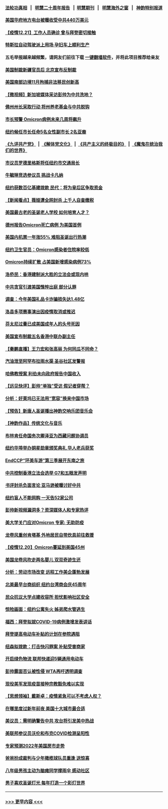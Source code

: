 #### [法轮功真相](https://github.com/gfw-breaker/truth/blob/master/README.md?t=0) &nbsp;&nbsp;|&nbsp;&nbsp; [明慧二十周年报告](https://github.com/gfw-breaker/mh-reports/blob/master/README.md?t=0) &nbsp;&nbsp;|&nbsp;&nbsp;[明慧期刊](https://github.com/gfw-breaker/mh-qikan) &nbsp;&nbsp;|&nbsp;&nbsp; [明慧海外之窗](https://github.com/gfw-breaker/mh-news/blob/master/README.md?t=0) &nbsp;&nbsp;|&nbsp;&nbsp; [神韵特别报道](https://github.com/gfw-breaker/mh-news/blob/master/shenyun.md?t=0)
#### [美国华府地方电台被曝收受中共440万美元](../pages/nsc412/n13450939.md?t=12212350) 
#### [【疫情12.21】工作人员确诊 曾与拜登密切接触](../pages/nsc412/n13450552.md?t=12212350) 
#### [特斯拉自动驾驶派上用场 孕妇车上顺利生产](../pages/nsc412/n13450388.md?t=12212350) 
#### 五毛举报越来越频繁，请网友们前往下载 [一键翻墙软件](https://github.com/gfw-breaker/ssr-accounts)，并将此项目推荐给亲友
#### [美国制裁新疆官员后 北京宣布反制裁](../pages/nsc412/n13450586.md?t=12212350) 
#### [美国南部边境11月拘捕非法移民创新高](../pages/nsc412/n13450283.md?t=12212350) 
#### [【微视频】新加坡媒体采访彭帅为中共洗地？](../pages/nsc412/n13448510.md?t=12212350) 
#### [佛州州长采取行动 将州养老基金与中共脱钩](../pages/nsc412/n13450078.md?t=12212350) 
#### [市长预警 Omicron病例未来几周将飙升](../pages/nsc412/n13449804.md?t=12212350) 
#### [纽约候任市长任命5名女性副市长 2名亚裔](../pages/nsc412/n13449780.md?t=12212350) 
#### [《九评共产党》](https://github.com/begood0513/9ping.md/blob/master/README.md) &nbsp;|&nbsp; [《解体党文化》](../../../../jtdwh.md/blob/master/README.md)  &nbsp;|&nbsp; [《共产主义的终极目的》](../../../../gczydzjmd.md/blob/master/README.md) &nbsp;|&nbsp; [《魔鬼在统治我们的世界》](../../../../mgztzwmdsj.md/blob/master/README.md) 
#### [市议员罗德里格斯将任纽约市交通局长](../pages/nsc412/n13449789.md?t=12212350) 
#### [牛毓琳竞选参议员 挑战卡凡纳](../pages/nsc412/n13449897.md?t=12212350) 
#### [纽约获数百亿基建拨款 民代：将为皇后区争取资金](../pages/nsc412/n13449840.md?t=12212350) 
#### [【新闻看点】薇娅遭全网封杀 上千人自查缴税](../pages/nsc412/n13448564.md?t=12212350) 
#### [美国最古老的圣诞老人学校 如何培育人才？](../pages/nsc412/n13449961.md?t=12212350) 
#### [德州报告Omicron死亡病例 为美国首例](../pages/nsc412/n13449732.md?t=12212350) 
#### [美国内机票一年涨55% 难阻圣诞出行热潮](../pages/nsc412/n13449962.md?t=12212350) 
#### [纽约卫生官员：Omicron感染者住院率较低](../pages/nsc412/n13449493.md?t=12212350) 
#### [Omicron持续扩散 占美国新增感染病例73%](../pages/nsc412/n13449594.md?t=12212350) 
#### [洛侨民：香港建制派大胜的立法会或现内哄](../pages/nsc412/n13449712.md?t=12212350) 
#### [中共贪官引渡美国憔悴出庭 部分认罪](../pages/nsc412/n13449695.md?t=12212350) 
#### [调查：今年美国礼品卡诈骗损失达1.48亿](../pages/nsc412/n13449681.md?t=12212350) 
#### [洛县多项赛事演出因疫情取消或推迟](../pages/nsc412/n13449647.md?t=12212350) 
#### [芬太尼过量已成美国成年人的头号死因](../pages/nsc412/n13449480.md?t=12212350) 
#### [美国宣布制裁五名香港中联办副主任](../pages/nsc412/n13449451.md?t=12212350) 
#### [【秦鹏直播】王力宏和张高丽 为何同瓜不同命？](../pages/nsc412/n13449345.md?t=12212350) 
#### [汽油泄至阿罕布拉雨水渠 圣谷社区发警报](../pages/nsc412/n13449340.md?t=12212350) 
#### [哈佛教授案 利伯未向政府报告中国收入](../pages/nsc412/n13449526.md?t=12212350) 
#### [【远见快评】彭帅“单独”受访 假记者穿帮？](../pages/nsc412/n13449324.md?t=12212350) 
#### [分析：好莱坞已无法用“宽容”换来中国市场](../pages/nsc412/n13449059.md?t=12212350) 
#### [【预告】新唐人圣诞播出神韵交响乐团音乐会](../pages/nsc412/n13439768.md?t=12212350) 
#### [【神韵作品】传统文化与音乐](../pages/nsc412/n13449050.md?t=12212350) 
#### [布林肯任命国务次卿泽亚为西藏问题协调员](../pages/nsc412/n13449120.md?t=12212350) 
#### [纽约华埠举办铜星勋章颁奖典礼 华人老兵获奖](../pages/nsc412/n13446915.md?t=12212350) 
#### [EndCCP“环美车游”第三季展开东南之旅](../pages/nsc412/n13447797.md?t=12212350) 
#### [中共控制香港立法会选举 G7和五眼发声明](../pages/nsc412/n13448939.md?t=12212350) 
#### [书评封杀负面言论 亚马逊被曝讨好中共](../pages/nsc412/n13448949.md?t=12212350) 
#### [纽约盲人不能网购 一天告52家公司](../pages/nsc412/n13447744.md?t=12212350) 
#### [彭帅新视频漏洞多？资深媒体人和专家热评](../pages/nsc412/n13448312.md?t=12212350) 
#### [美大学关门应对Omicron 专家: 无助防疫](../pages/nsc412/n13448330.md?t=12212350) 
#### [龙卷风重创肯塔基 外地居民自带炊具前往救援](../pages/nsc412/n13447814.md?t=12212350) 
#### [【疫情12.20】Omicron蔓延到美国45州](../pages/nsc412/n13448318.md?t=12212350) 
#### [美国龙卷风吹走两名婴儿 双双奇迹生还](../pages/nsc412/n13448121.md?t=12212350) 
#### [分析：劳动市场改变 远程工作美企蓬勃发展](../pages/nsc412/n13448081.md?t=12212350) 
#### [北美最早台商组织 纽约台湾商会庆45周年](../pages/nsc412/n13446863.md?t=12212350) 
#### [民众抗议大学点建收容所 担忧影响社区安全](../pages/nsc412/n13447751.md?t=12212350) 
#### [惊险画面：纽约公寓失火 姊弟爬水管逃生](../pages/nsc412/n13447693.md?t=12212350) 
#### [福西：拜登拟就COVID-19病例激增发表讲话](../pages/nsc412/n13447374.md?t=12212350) 
#### [拜登提高电动车补贴的计划在参院遇阻](../pages/nsc412/n13447523.md?t=12212350) 
#### [纽森拟拨款：打击快闪罪案 补贴受害商家](../pages/nsc412/n13447701.md?t=12212350) 
#### [开启绿色物流 联邦快递迎5辆通用电动车](../pages/nsc412/n13447593.md?t=12212350) 
#### [彭帅露面否认被性侵 WTA再吁透明调查](../pages/nsc412/n13447326.md?t=12212350) 
#### [现役美军发现疫苗接种宗教豁免难以实现](../pages/nsc412/n13446985.md?t=12212350) 
#### [【思想领袖】戴斯卓：疫情紧急可以不考虑人权？](../pages/nsc412/n13441768.md?t=12212350) 
#### [在哪里度过新年前夜 美国十大城市最合适](../pages/nsc412/n13440536.md?t=12212350) 
#### [美议员：需明确警告中共 攻台将引发美中热战](../pages/nsc412/n13447088.md?t=12212350) 
#### [美联邦参议员沃伦和布克COVID检测呈阳性](../pages/nsc412/n13447109.md?t=12212350) 
#### [专家预测2022年美国房市走势](../pages/nsc412/n13447050.md?t=12212350) 
#### [爸爸扮成裁判与少年橄榄球队员重逢 送惊喜](../pages/nsc412/n13446606.md?t=12212350) 
#### [八年级男孩主动为脑瘫同学撑雨伞 感动社区](../pages/nsc412/n13446279.md?t=12212350) 
#### [男子喜欢圣诞灯光 每年打造一个彩灯世界](../pages/nsc412/n13446187.md?t=12212350) 

----
#### [ >>> 更早内容 <<< ](../indexes/nsc412-earlier.md)
